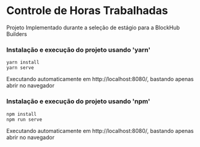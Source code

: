 # Controle de Horas Trabalhadas

Projeto Implementado durante a seleção de estágio para a BlockHub Builders

### Instalação e execução do projeto usando 'yarn'

```
yarn install
yarn serve
```
Executando automaticamente em http://localhost:8080/, bastando apenas abrir no navegador

### Instalação e execução do projeto usando 'npm'

```
npm install
npm run serve
```
Executando automaticamente em http://localhost:8080/, bastando apenas abrir no navegador

